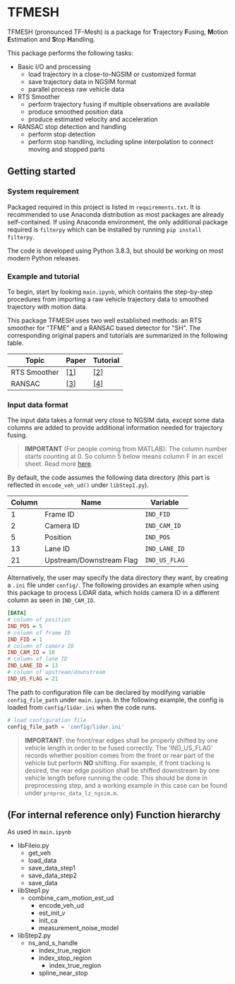 # TFMESH

TFMESH (pronounced TF-Mesh) is a package for **T**rajectory **F**using, **M**otion **E**stimation and **S**top **H**andling.

This package performs the following tasks:

- Basic I/O and processing
  - load trajectory in a close-to-NGSIM or customized format
  - save trajectory data in NGSIM format
  - parallel process raw vehicle data
- RTS Smoother
  - perform trajectory fusing if multiple observations are available
  - produce smoothed position data
  - produce estimated velocity and acceleration
- RANSAC stop detection and handling
  - perform stop detection 
  - perform stop handling, including spline interpolation to connect moving and stopped parts


## Getting started

### System requirement

Packaged required in this project is listed in `requirements.txt`. 
It is recommended to use Anaconda distribution as most packages are already self-contained.
If using Anaconda environment, the only additional package required is `filterpy` which can be installed by running `pip install filterpy`.

The code is developed using Python 3.8.3, but should be working on most modern Python releases.

### Example and tutorial

To begin, start by looking `main.ipynb`, which contains the step-by-step procedures from importing a raw vehicle trajectory data to smoothed trajectory with motion data.

This package TFMESH uses two well established methods: an RTS smoother for "TFME" and a RANSAC based detector for "SH".
The corresponding original papers and tutorials are summarized in the following table.

| Topic        | Paper                     | Tutorial         |
|--------------|---------------------------|------------------|
| RTS Smoother | [[1]](https://doi.org/10.2514/3.3166) | [[2]](https://github.com/rlabbe/Kalman-and-Bayesian-Filters-in-Python/)          |
| RANSAC       | [[3]](https://doi.org/10.1145/358669.358692)                   | [[4]](https://www.cse.psu.edu/~rtc12/CSE486/lecture15.pdf) |

### Input data format

The input data takes a format very close to NGSIM data, except some data columns are added to provide additional information needed for trajectory fusing. 

>**IMPORTANT** (For people coming from MATLAB): The column number starts counting at 0. So column 5 below means column F in an excel sheet. Read more [here](https://en.wikipedia.org/wiki/Zero-based_numbering#Usage_in_programming_languages).

By default, the code assumes the following data directory (this part is reflected in `encode_veh_ud()` under `libStep1.py`).

| Column | Name                     | Variable      |
|--------|--------------------------|---------------|
| 1      | Frame ID                 | `IND_FID`     |
| 2      | Camera ID                | `IND_CAM_ID`  |
| 5      | Position                 | `IND_POS`     |
| 13     | Lane ID                  | `IND_LANE_ID` |
| 21     | Upstream/Downstream Flag | `IND_US_FLAG` |

Alternatively, the user may specify the data directory they want, by creating a `.ini` file under `config/`.
The following provides an example when using this package to process LiDAR data, which holds camera ID in a different column as seen in `IND_CAM_ID`.

``` ini
[DATA]
# column of position
IND_POS = 5         
# column of frame ID
IND_FID = 1         
# column of camera ID
IND_CAM_ID = 18      
# column of lane ID
IND_LANE_ID = 13    
# column of upstream/downstream
IND_US_FLAG = 21    
```

The path to configuration file can be declared by modifying variable `config_file_path` under `main.ipynb`.
In the following example, the config is loaded from `config/lidar.ini` when the code runs.

``` python
# load configuration file
config_file_path = 'config/lidar.ini'
```

> **IMPORTANT**: the front/rear edges shall be properly shifted by one vehicle length in order to be fused correctly. 
> The 'IND_US_FLAG' records whether position comes from the front or rear part of the vehicle but perform **NO** shifting.
> For example, if front tracking is desired, the rear edge position shall be shifted downstream by one vehicle length before running the code. 
> This should be done in preprocessing step, and a working example in this case can be found under `preproc_data_lz_ngsim.m`.


## (For internal reference only) Function hierarchy

As used in `main.ipynb`

- libFileio.py
  - get_veh
  - load_data 
  - save_data_step1
  - save_data_step2
  - save_data
- libStep1.py
  - combine_cam_motion_est_ud
    - encode_veh_ud
    - est_init_v
    - init_ca
    - measurement_noise_model
- libStep2.py
  - ns_and_s_handle
    - index_true_region
    - index_stop_region
      - index_true_region
    - spline_near_stop

